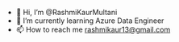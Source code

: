 - 👋 Hi, I’m @RashmiKaurMultani
- 🌱 I’m currently learning Azure Data Engineer
- 📫 How to reach me rashmikaur13@gmail.com

<!---
RashmiKaurMultani/RashmiKaurMultani is a ✨ special ✨ repository because its `README.md` (this file) appears on your GitHub profile.
You can click the Preview link to take a look at your changes.
--->
